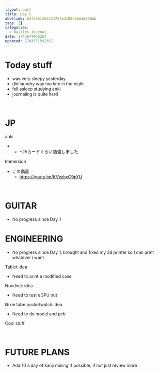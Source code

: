 ```yaml
---
layout: post
title: Day 5
abbrlink: b3fce6130dc147dfad193d5ee3e238ab
tags: []
categories:
  - Dailies Journal
date: 1743674468264
updated: 1743731592367
---
```


# Today stuff

- was very sleepy yesterday
- did laundry way too late in the night
- fell asleep studying anki
- journaling is quite hard

 

# JP

anki

- - \~25カードぐらい勉強しました

Immersion

- この動画
  - <https://youtu.be/KVezbxC9pYU>

 

# GUITAR

- No progress since Day 1

# ENGINEERING

- No progress since Day 1, brought and fixed my 3d printer so I can print whatever i want

Tablet idea

- Need to print a modified case

Nucdeck idea

- Need to test eGPU out

Nixie tube pocketwatch idea

- Need to do model and pcb

Cool stuff

 

# FUTURE PLANS

- Add 10 a day of kanji mining if possible, if not just review more
